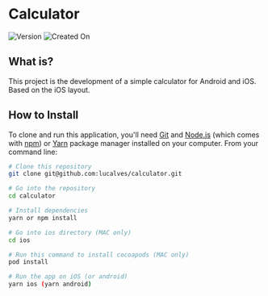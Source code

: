 # Calculator

![Version](https://img.shields.io/badge/version-v.1.0.0-yellow.svg) ![Created On](https://img.shields.io/badge/created%20on-february%202021-yellow)

## What is?

This project is the development of a simple calculator for Android and iOS. Based on the iOS layout.

## How to Install

To clone and run this application, you'll need [Git](https://git-scm.com) and [Node.js](https://nodejs.org/en/download/) (which comes with [npm](http://npmjs.com)) or [Yarn](https://yarnpkg.com/) package manager installed on your computer. From your command line:

```bash
# Clone this repository
git clone git@github.com:lucalves/calculator.git

# Go into the repository
cd calculator

# Install dependencies
yarn or npm install

# Go into ios directory (MAC only)
cd ios

# Run this command to install cocoapods (MAC only)
pod install

# Run the app on iOS (or android)
yarn ios (yarn android)
```
